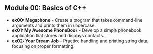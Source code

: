 ## Module 00: Basics of C++
- **ex00: Megaphone** - Create a program that takes command-line arguments and prints them in uppercase.
- **ex01: My Awesome PhoneBook** - Develop a simple phonebook application that stores and displays contacts.
- **ex02: Your Dream Job** - Practice handling and printing string data, focusing on proper formatting.
